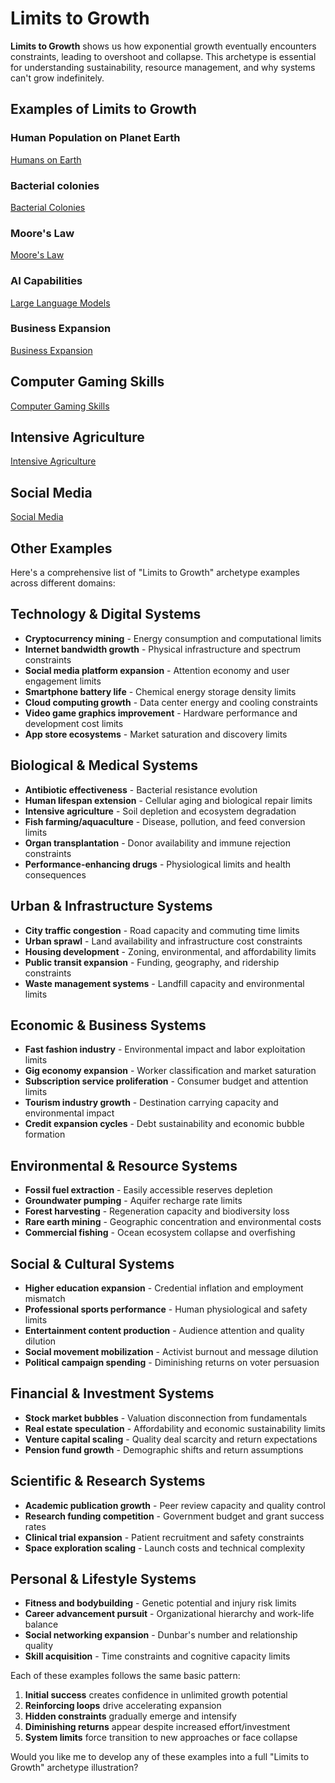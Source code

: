 # Limits to Growth

**Limits to Growth** shows us how exponential growth eventually encounters constraints, 
leading to overshoot and collapse. This archetype is essential for understanding sustainability, 
resource management, and why systems can't grow indefinitely.

## Examples of Limits to Growth

### Human Population on Planet Earth

[Humans on Earth](humans-on-earth/index.md)

### Bacterial colonies

[Bacterial Colonies](./bacteria/index.md)

### Moore's Law

[Moore's Law](./moores-law/index.md)

### AI Capabilities

[Large Language Models](./llms/index.md)

### Business Expansion

[Business Expansion](./business-expansion/index.md)

## Computer Gaming Skills

[Computer Gaming Skills](./gaming-skills/index.md)

## Intensive Agriculture

[Intensive Agriculture](./intensive-agricultuer/index.md)

## Social Media

[Social Media](./social-media/index.md)

## Other Examples

Here's a comprehensive list of "Limits to Growth" archetype examples across different domains:

## Technology & Digital Systems

- **Cryptocurrency mining** - Energy consumption and computational limits
- **Internet bandwidth growth** - Physical infrastructure and spectrum constraints
- **Social media platform expansion** - Attention economy and user engagement limits
- **Smartphone battery life** - Chemical energy storage density limits
- **Cloud computing growth** - Data center energy and cooling constraints
- **Video game graphics improvement** - Hardware performance and development cost limits
- **App store ecosystems** - Market saturation and discovery limits

## Biological & Medical Systems

- **Antibiotic effectiveness** - Bacterial resistance evolution
- **Human lifespan extension** - Cellular aging and biological repair limits
- **Intensive agriculture** - Soil depletion and ecosystem degradation
- **Fish farming/aquaculture** - Disease, pollution, and feed conversion limits
- **Organ transplantation** - Donor availability and immune rejection constraints
- **Performance-enhancing drugs** - Physiological limits and health consequences

## Urban & Infrastructure Systems

- **City traffic congestion** - Road capacity and commuting time limits
- **Urban sprawl** - Land availability and infrastructure cost constraints
- **Housing development** - Zoning, environmental, and affordability limits
- **Public transit expansion** - Funding, geography, and ridership constraints
- **Waste management systems** - Landfill capacity and environmental limits

## Economic & Business Systems

- **Fast fashion industry** - Environmental impact and labor exploitation limits
- **Gig economy expansion** - Worker classification and market saturation
- **Subscription service proliferation** - Consumer budget and attention limits
- **Tourism industry growth** - Destination carrying capacity and environmental impact
- **Credit expansion cycles** - Debt sustainability and economic bubble formation

## Environmental & Resource Systems

- **Fossil fuel extraction** - Easily accessible reserves depletion
- **Groundwater pumping** - Aquifer recharge rate limits
- **Forest harvesting** - Regeneration capacity and biodiversity loss
- **Rare earth mining** - Geographic concentration and environmental costs
- **Commercial fishing** - Ocean ecosystem collapse and overfishing

## Social & Cultural Systems

- **Higher education expansion** - Credential inflation and employment mismatch
- **Professional sports performance** - Human physiological and safety limits
- **Entertainment content production** - Audience attention and quality dilution
- **Social movement mobilization** - Activist burnout and message dilution
- **Political campaign spending** - Diminishing returns on voter persuasion

## Financial & Investment Systems

- **Stock market bubbles** - Valuation disconnection from fundamentals
- **Real estate speculation** - Affordability and economic sustainability limits
- **Venture capital scaling** - Quality deal scarcity and return expectations
- **Pension fund growth** - Demographic shifts and return assumptions

## Scientific & Research Systems

- **Academic publication growth** - Peer review capacity and quality control
- **Research funding competition** - Government budget and grant success rates
- **Clinical trial expansion** - Patient recruitment and safety constraints
- **Space exploration scaling** - Launch costs and technical complexity

## Personal & Lifestyle Systems

- **Fitness and bodybuilding** - Genetic potential and injury risk limits
- **Career advancement pursuit** - Organizational hierarchy and work-life balance
- **Social networking expansion** - Dunbar's number and relationship quality
- **Skill acquisition** - Time constraints and cognitive capacity limits

Each of these examples follows the same basic pattern:
1. **Initial success** creates confidence in unlimited growth potential
2. **Reinforcing loops** drive accelerating expansion
3. **Hidden constraints** gradually emerge and intensify
4. **Diminishing returns** appear despite increased effort/investment
5. **System limits** force transition to new approaches or face collapse

Would you like me to develop any of these examples into a full "Limits to Growth" archetype illustration?